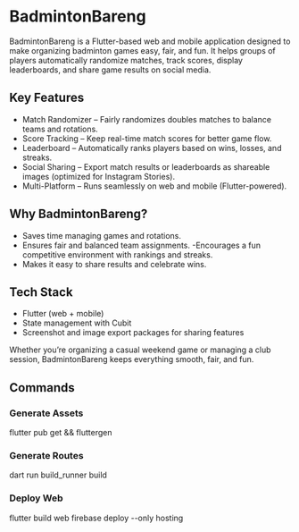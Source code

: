 # BadmintonBareng

BadmintonBareng is a Flutter-based web and mobile application designed to make organizing badminton games easy, fair, and fun.
It helps groups of players automatically randomize matches, track scores, display leaderboards, and share game results on social media.

## Key Features

- Match Randomizer – Fairly randomizes doubles matches to balance teams and rotations.
- Score Tracking – Keep real-time match scores for better game flow.
- Leaderboard – Automatically ranks players based on wins, losses, and streaks.
- Social Sharing – Export match results or leaderboards as shareable images (optimized for Instagram Stories).
- Multi-Platform – Runs seamlessly on web and mobile (Flutter-powered).

## Why BadmintonBareng?

- Saves time managing games and rotations.
- Ensures fair and balanced team assignments.
-Encourages a fun competitive environment with rankings and streaks.
- Makes it easy to share results and celebrate wins.

## Tech Stack
- Flutter (web + mobile)
- State management with Cubit
- Screenshot and image export packages for sharing features

Whether you’re organizing a casual weekend game or managing a club session, BadmintonBareng keeps everything smooth, fair, and fun.

## Commands

### Generate Assets
flutter pub get && fluttergen

### Generate Routes
dart run build_runner build

### Deploy Web

flutter build web
firebase deploy --only hosting